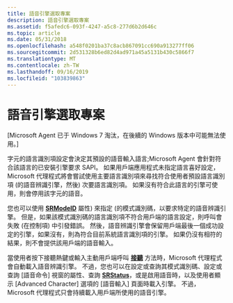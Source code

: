 ```yaml
---
title: 語音引擎選取專案
description: 語音引擎選取專案
ms.assetid: f5afedc6-093f-4247-a5c8-277d6b2d646c
ms.topic: article
ms.date: 05/31/2018
ms.openlocfilehash: a548f0201ba37c8acb867091cc690a913277ff06
ms.sourcegitcommit: 2d531328b6ed82d4ad971a45a5131b430c5866f7
ms.translationtype: MT
ms.contentlocale: zh-TW
ms.lasthandoff: 09/16/2019
ms.locfileid: "103839863"
---
```

# <a name="speech-engine-selection"></a>語音引擎選取專案

\[Microsoft Agent 已于 Windows 7 淘汰，在後續的 Windows 版本中可能無法使用。\]

字元的語言識別項設定會決定其預設的語音輸入語言;Microsoft Agent 會針對符合該語言的已安裝引擎要求 SAPI。 如果用戶端應用程式未指定語言喜好設定，Microsoft 代理程式將會嘗試使用主要語言識別項來尋找符合使用者預設語言識別項 (的語音辨識引擎，然後) 次要語言識別項。 如果沒有符合此語言的引擎可使用，則會停用該字元的語音。

您也可以使用 [**SRModeID**](srmodeid-property.md) 屬性) 來指定 (的模式識別碼，以要求特定的語音辨識引擎。 但是，如果該模式識別碼的語言識別項不符合用戶端的語言設定，則呼叫會失敗 (在控制項) 中引發錯誤。 然後，語音辨識引擎會保留用戶端最後一個成功設定的引擎，如果沒有，則為符合目前系統語言識別項的引擎。 如果仍沒有相符的結果，則不會提供該用戶端的語音輸入。

當使用者按下接聽熱鍵或輸入主動用戶端呼叫 [**接聽**](listen-method.md) 方法時，Microsoft 代理程式會自動載入語音辨識引擎。 不過，您也可以在設定或查詢其模式識別碼、設定或查詢 [語音命令] 視窗的屬性、查詢 [**SRStatus**](srstatus-property.md)，或是啟用語音時，以及使用者顯示 [Advanced Character] 選項的 [語音輸入] 頁面時載入引擎。 不過，Microsoft 代理程式只會持續載入用戶端所使用的語音引擎。

 

 




